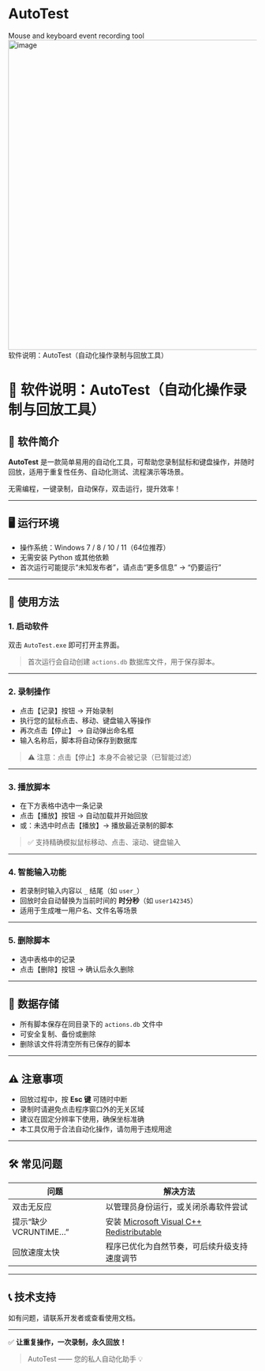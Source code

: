 # AutoTest
Mouse and keyboard event recording tool
<img width="797" height="627" alt="image" src="https://github.com/user-attachments/assets/5cc20e32-97e1-4bf9-83b6-5836f0b48049" />
软件说明：AutoTest（自动化操作录制与回放工具）

# 📄 软件说明：AutoTest（自动化操作录制与回放工具）

## 🎯 软件简介

**AutoTest** 是一款简单易用的自动化工具，可帮助您录制鼠标和键盘操作，并随时回放，适用于重复性任务、自动化测试、流程演示等场景。

无需编程，一键录制，自动保存，双击运行，提升效率！

---

## 🖥️ 运行环境

- 操作系统：Windows 7 / 8 / 10 / 11（64位推荐）
- 无需安装 Python 或其他依赖
- 首次运行可能提示“未知发布者”，请点击“更多信息” → “仍要运行”

---

## 🚀 使用方法

### 1. 启动软件
双击 `AutoTest.exe` 即可打开主界面。

> 首次运行会自动创建 `actions.db` 数据库文件，用于保存脚本。

---

### 2. 录制操作
- 点击【记录】按钮 → 开始录制
- 执行您的鼠标点击、移动、键盘输入等操作
- 再次点击【停止】 → 自动弹出命名框
- 输入名称后，脚本将自动保存到数据库

> ⚠️ 注意：点击【停止】本身不会被记录（已智能过滤）

---

### 3. 播放脚本
- 在下方表格中选中一条记录
- 点击【播放】按钮 → 自动加载并开始回放
- 或：未选中时点击【播放】→ 播放最近录制的脚本

> ✅ 支持精确模拟鼠标移动、点击、滚动、键盘输入

---

### 4. 智能输入功能
- 若录制时输入内容以 `_` 结尾（如 `user_`）
- 回放时会自动替换为当前时间的 **时分秒**（如 `user142345`）
- 适用于生成唯一用户名、文件名等场景

---

### 5. 删除脚本
- 选中表格中的记录
- 点击【删除】按钮 → 确认后永久删除

---

## 💾 数据存储

- 所有脚本保存在同目录下的 `actions.db` 文件中
- 可安全复制、备份或删除
- 删除该文件将清空所有已保存的脚本

---

## ⚠️ 注意事项

- 回放过程中，按 **Esc 键** 可随时中断
- 录制时请避免点击程序窗口外的无关区域
- 建议在固定分辨率下使用，确保坐标准确
- 本工具仅用于合法自动化操作，请勿用于违规用途

---

## 🛠️ 常见问题

| 问题 | 解决方法 |
|------|----------|
| 双击无反应 | 以管理员身份运行，或关闭杀毒软件尝试 |
| 提示“缺少 VCRUNTIME…” | 安装 [Microsoft Visual C++ Redistributable](https://aka.ms/vs/17/release/vc_redist.x64.exe) |
| 回放速度太快 | 程序已优化为自然节奏，可后续升级支持速度调节 |

---

## 📞 技术支持

如有问题，请联系开发者或查看使用文档。

---

✅ **让重复操作，一次录制，永久回放！**

> AutoTest —— 您的私人自动化助手 💡
